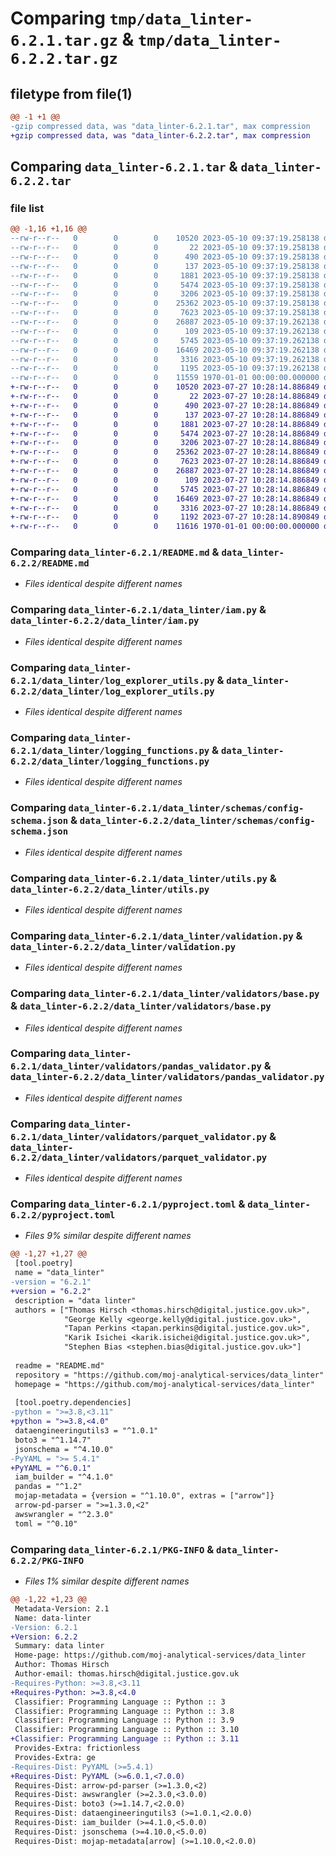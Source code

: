 # Comparing `tmp/data_linter-6.2.1.tar.gz` & `tmp/data_linter-6.2.2.tar.gz`

## filetype from file(1)

```diff
@@ -1 +1 @@
-gzip compressed data, was "data_linter-6.2.1.tar", max compression
+gzip compressed data, was "data_linter-6.2.2.tar", max compression
```

## Comparing `data_linter-6.2.1.tar` & `data_linter-6.2.2.tar`

### file list

```diff
@@ -1,16 +1,16 @@
--rw-r--r--   0        0        0    10520 2023-05-10 09:37:19.258138 data_linter-6.2.1/README.md
--rw-r--r--   0        0        0       22 2023-05-10 09:37:19.258138 data_linter-6.2.1/data_linter/__init__.py
--rw-r--r--   0        0        0      490 2023-05-10 09:37:19.258138 data_linter-6.2.1/data_linter/command_line.py
--rw-r--r--   0        0        0      137 2023-05-10 09:37:19.258138 data_linter-6.2.1/data_linter/constants.py
--rw-r--r--   0        0        0     1881 2023-05-10 09:37:19.258138 data_linter-6.2.1/data_linter/iam.py
--rw-r--r--   0        0        0     5474 2023-05-10 09:37:19.258138 data_linter-6.2.1/data_linter/log_explorer_utils.py
--rw-r--r--   0        0        0     3206 2023-05-10 09:37:19.258138 data_linter-6.2.1/data_linter/logging_functions.py
--rw-r--r--   0        0        0    25362 2023-05-10 09:37:19.258138 data_linter-6.2.1/data_linter/schemas/config-schema.json
--rw-r--r--   0        0        0     7623 2023-05-10 09:37:19.258138 data_linter-6.2.1/data_linter/utils.py
--rw-r--r--   0        0        0    26887 2023-05-10 09:37:19.262138 data_linter-6.2.1/data_linter/validation.py
--rw-r--r--   0        0        0      109 2023-05-10 09:37:19.262138 data_linter-6.2.1/data_linter/validators/__init__.py
--rw-r--r--   0        0        0     5745 2023-05-10 09:37:19.262138 data_linter-6.2.1/data_linter/validators/base.py
--rw-r--r--   0        0        0    16469 2023-05-10 09:37:19.262138 data_linter-6.2.1/data_linter/validators/pandas_validator.py
--rw-r--r--   0        0        0     3316 2023-05-10 09:37:19.262138 data_linter-6.2.1/data_linter/validators/parquet_validator.py
--rw-r--r--   0        0        0     1195 2023-05-10 09:37:19.262138 data_linter-6.2.1/pyproject.toml
--rw-r--r--   0        0        0    11559 1970-01-01 00:00:00.000000 data_linter-6.2.1/PKG-INFO
+-rw-r--r--   0        0        0    10520 2023-07-27 10:28:14.886849 data_linter-6.2.2/README.md
+-rw-r--r--   0        0        0       22 2023-07-27 10:28:14.886849 data_linter-6.2.2/data_linter/__init__.py
+-rw-r--r--   0        0        0      490 2023-07-27 10:28:14.886849 data_linter-6.2.2/data_linter/command_line.py
+-rw-r--r--   0        0        0      137 2023-07-27 10:28:14.886849 data_linter-6.2.2/data_linter/constants.py
+-rw-r--r--   0        0        0     1881 2023-07-27 10:28:14.886849 data_linter-6.2.2/data_linter/iam.py
+-rw-r--r--   0        0        0     5474 2023-07-27 10:28:14.886849 data_linter-6.2.2/data_linter/log_explorer_utils.py
+-rw-r--r--   0        0        0     3206 2023-07-27 10:28:14.886849 data_linter-6.2.2/data_linter/logging_functions.py
+-rw-r--r--   0        0        0    25362 2023-07-27 10:28:14.886849 data_linter-6.2.2/data_linter/schemas/config-schema.json
+-rw-r--r--   0        0        0     7623 2023-07-27 10:28:14.886849 data_linter-6.2.2/data_linter/utils.py
+-rw-r--r--   0        0        0    26887 2023-07-27 10:28:14.886849 data_linter-6.2.2/data_linter/validation.py
+-rw-r--r--   0        0        0      109 2023-07-27 10:28:14.886849 data_linter-6.2.2/data_linter/validators/__init__.py
+-rw-r--r--   0        0        0     5745 2023-07-27 10:28:14.886849 data_linter-6.2.2/data_linter/validators/base.py
+-rw-r--r--   0        0        0    16469 2023-07-27 10:28:14.886849 data_linter-6.2.2/data_linter/validators/pandas_validator.py
+-rw-r--r--   0        0        0     3316 2023-07-27 10:28:14.886849 data_linter-6.2.2/data_linter/validators/parquet_validator.py
+-rw-r--r--   0        0        0     1192 2023-07-27 10:28:14.890849 data_linter-6.2.2/pyproject.toml
+-rw-r--r--   0        0        0    11616 1970-01-01 00:00:00.000000 data_linter-6.2.2/PKG-INFO
```

### Comparing `data_linter-6.2.1/README.md` & `data_linter-6.2.2/README.md`

 * *Files identical despite different names*

### Comparing `data_linter-6.2.1/data_linter/iam.py` & `data_linter-6.2.2/data_linter/iam.py`

 * *Files identical despite different names*

### Comparing `data_linter-6.2.1/data_linter/log_explorer_utils.py` & `data_linter-6.2.2/data_linter/log_explorer_utils.py`

 * *Files identical despite different names*

### Comparing `data_linter-6.2.1/data_linter/logging_functions.py` & `data_linter-6.2.2/data_linter/logging_functions.py`

 * *Files identical despite different names*

### Comparing `data_linter-6.2.1/data_linter/schemas/config-schema.json` & `data_linter-6.2.2/data_linter/schemas/config-schema.json`

 * *Files identical despite different names*

### Comparing `data_linter-6.2.1/data_linter/utils.py` & `data_linter-6.2.2/data_linter/utils.py`

 * *Files identical despite different names*

### Comparing `data_linter-6.2.1/data_linter/validation.py` & `data_linter-6.2.2/data_linter/validation.py`

 * *Files identical despite different names*

### Comparing `data_linter-6.2.1/data_linter/validators/base.py` & `data_linter-6.2.2/data_linter/validators/base.py`

 * *Files identical despite different names*

### Comparing `data_linter-6.2.1/data_linter/validators/pandas_validator.py` & `data_linter-6.2.2/data_linter/validators/pandas_validator.py`

 * *Files identical despite different names*

### Comparing `data_linter-6.2.1/data_linter/validators/parquet_validator.py` & `data_linter-6.2.2/data_linter/validators/parquet_validator.py`

 * *Files identical despite different names*

### Comparing `data_linter-6.2.1/pyproject.toml` & `data_linter-6.2.2/pyproject.toml`

 * *Files 9% similar despite different names*

```diff
@@ -1,27 +1,27 @@
 [tool.poetry]
 name = "data_linter"
-version = "6.2.1"
+version = "6.2.2"
 description = "data linter"
 authors = ["Thomas Hirsch <thomas.hirsch@digital.justice.gov.uk>",
            "George Kelly <george.kelly@digital.justice.gov.uk>",
            "Tapan Perkins <tapan.perkins@digital.justice.gov.uk>",
            "Karik Isichei <karik.isichei@digital.justice.gov.uk>",
            "Stephen Bias <stephen.bias@digital.justice.gov.uk>"]
 
 readme = "README.md"
 repository = "https://github.com/moj-analytical-services/data_linter"
 homepage = "https://github.com/moj-analytical-services/data_linter"
 
 [tool.poetry.dependencies]
-python = ">=3.8,<3.11"
+python = ">=3.8,<4.0"
 dataengineeringutils3 = "^1.0.1"
 boto3 = "^1.14.7"
 jsonschema = "^4.10.0"
-PyYAML = ">= 5.4.1"
+PyYAML = "^6.0.1"
 iam_builder = "^4.1.0"
 pandas = "^1.2"
 mojap-metadata = {version = "^1.10.0", extras = ["arrow"]}
 arrow-pd-parser = ">=1.3.0,<2"
 awswrangler = "^2.3.0"
 toml = "^0.10"
```

### Comparing `data_linter-6.2.1/PKG-INFO` & `data_linter-6.2.2/PKG-INFO`

 * *Files 1% similar despite different names*

```diff
@@ -1,22 +1,23 @@
 Metadata-Version: 2.1
 Name: data-linter
-Version: 6.2.1
+Version: 6.2.2
 Summary: data linter
 Home-page: https://github.com/moj-analytical-services/data_linter
 Author: Thomas Hirsch
 Author-email: thomas.hirsch@digital.justice.gov.uk
-Requires-Python: >=3.8,<3.11
+Requires-Python: >=3.8,<4.0
 Classifier: Programming Language :: Python :: 3
 Classifier: Programming Language :: Python :: 3.8
 Classifier: Programming Language :: Python :: 3.9
 Classifier: Programming Language :: Python :: 3.10
+Classifier: Programming Language :: Python :: 3.11
 Provides-Extra: frictionless
 Provides-Extra: ge
-Requires-Dist: PyYAML (>=5.4.1)
+Requires-Dist: PyYAML (>=6.0.1,<7.0.0)
 Requires-Dist: arrow-pd-parser (>=1.3.0,<2)
 Requires-Dist: awswrangler (>=2.3.0,<3.0.0)
 Requires-Dist: boto3 (>=1.14.7,<2.0.0)
 Requires-Dist: dataengineeringutils3 (>=1.0.1,<2.0.0)
 Requires-Dist: iam_builder (>=4.1.0,<5.0.0)
 Requires-Dist: jsonschema (>=4.10.0,<5.0.0)
 Requires-Dist: mojap-metadata[arrow] (>=1.10.0,<2.0.0)
```

